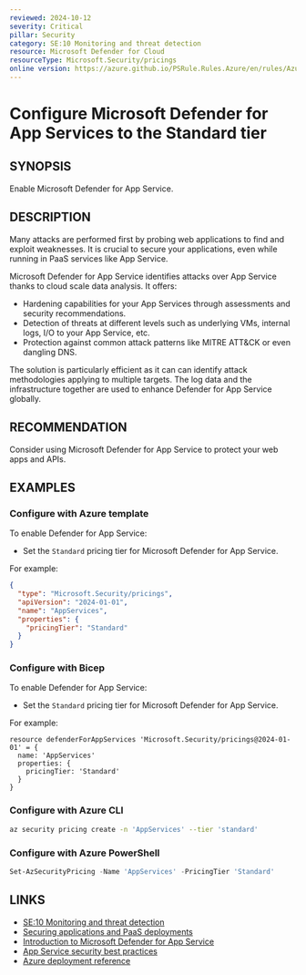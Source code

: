 ```yaml
---
reviewed: 2024-10-12
severity: Critical
pillar: Security
category: SE:10 Monitoring and threat detection
resource: Microsoft Defender for Cloud
resourceType: Microsoft.Security/pricings
online version: https://azure.github.io/PSRule.Rules.Azure/en/rules/Azure.Defender.AppServices/
---
```


# Configure Microsoft Defender for App Services to the Standard tier

## SYNOPSIS

Enable Microsoft Defender for App Service.

## DESCRIPTION

Many attacks are performed first by probing web applications to find and exploit weaknesses.
It is crucial to secure your applications, even while running in PaaS services like App Service.

Microsoft Defender for App Service identifies attacks over App Service thanks to cloud scale data analysis.
It offers:

- Hardening capabilities for your App Services through assessments and security recommendations.
- Detection of threats at different levels such as underlying VMs, internal logs, I/O to your App Service, etc.
- Protection against common attack patterns like MITRE ATT&CK or even dangling DNS.

The solution is particularly efficient as it can can identify attack methodologies applying to multiple targets.
The log data and the infrastructure together are used to enhance Defender for App Service globally.

## RECOMMENDATION

Consider using Microsoft Defender for App Service to protect your web apps and APIs.

## EXAMPLES

### Configure with Azure template

To enable Defender for App Service:

- Set the `Standard` pricing tier for Microsoft Defender for App Service.

For example:

```json
{
  "type": "Microsoft.Security/pricings",
  "apiVersion": "2024-01-01",
  "name": "AppServices",
  "properties": {
    "pricingTier": "Standard"
  }
}
```

### Configure with Bicep

To enable Defender for App Service:

- Set the `Standard` pricing tier for Microsoft Defender for App Service.

For example:

```bicep
resource defenderForAppServices 'Microsoft.Security/pricings@2024-01-01' = {
  name: 'AppServices'
  properties: {
    pricingTier: 'Standard'
  }
}
```

<!-- external:avm avm/ptn/security/security-center appServicesPricingTier -->

### Configure with Azure CLI

```bash
az security pricing create -n 'AppServices' --tier 'standard'
```

### Configure with Azure PowerShell

```powershell
Set-AzSecurityPricing -Name 'AppServices' -PricingTier 'Standard'
```

## LINKS

- [SE:10 Monitoring and threat detection](https://learn.microsoft.com/azure/well-architected/security/monitor-threats)
- [Securing applications and PaaS deployments](https://learn.microsoft.com/azure/security/fundamentals/paas-deployments)
- [Introduction to Microsoft Defender for App Service](https://learn.microsoft.com/azure/defender-for-cloud/defender-for-app-service-introduction)
- [App Service security best practices](https://learn.microsoft.com/azure/security/fundamentals/paas-applications-using-app-services)
- [Azure deployment reference](https://learn.microsoft.com/azure/templates/microsoft.security/pricings)
